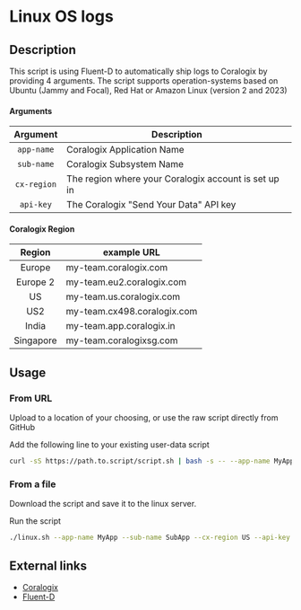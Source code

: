 # Linux OS logs

## Description
This script is using Fluent-D to automatically ship logs to Coralogix by providing 4 arguments.
The script supports operation-systems based on Ubuntu (Jammy and Focal), Red Hat or Amazon Linux (version 2 and 2023)

#### Arguments
|   Argument    | Description                                          |
|:-------------:|------------------------------------------------------|
|  `app-name`   | Coralogix Application Name                           |
|  `sub-name`   | Coralogix Subsystem Name                             |
|  `cx-region`  | The region where your Coralogix account is set up in |
|   `api-key`   | The Coralogix "Send Your Data" API key               |

#### Coralogix Region
|   Region    | example URL                 |
|:-----------:|-----------------------------|
|   Europe    | my-team.coralogix.com       |
|  Europe 2   | my-team.eu2.coralogix.com   |
|     US      | my-team.us.coralogix.com    |
|     US2     | my-team.cx498.coralogix.com |
|    India    | my-team.app.coralogix.in    |
|  Singapore  | my-team.coralogixsg.com     |

## Usage

### From URL
Upload to a location of your choosing, or use the raw script directly from GitHub 

Add the following line to your existing user-data script
```bash
curl -sS https://path.to.script/script.sh | bash -s -- --app-name MyApp --sub-name SubApp --cx-region US --api-key abc123
```

### From a file
Download the script and save it to the linux server.

Run the script 
```bash
./linux.sh --app-name MyApp --sub-name SubApp --cx-region US --api-key abc123
```

## External links
* [Coralogix](https://coralogix.com/)
* [Fluent-D](https://docs.fluentd.org/)

